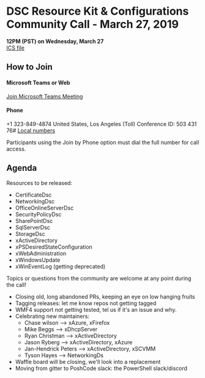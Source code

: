 
# DSC Resource Kit & Configurations Community Call - March 27, 2019

**12PM (PST) on Wednesday, March 27**  
[ICS file](https://github.com/PowerShell/DscResources/CommunityCalls/DSC%20Resource%20Kit%20Community%20Call%20ICS.zip)

## How to Join

#### Microsoft Teams or Web

[Join Microsoft Teams Meeting](https://teams.microsoft.com/l/meetup-join/19%3ameeting_OTc2YThjZGQtNWE4Yi00NDQyLTk5NTktYWIwYjdhMGZjNDRl%40thread.v2/0?context=%7b%22Tid%22%3a%2272f988bf-86f1-41af-91ab-2d7cd011db47%22%2c%22Oid%22%3a%222fd83437-7fe6-4ee4-a109-828a19cb7bff%22%7d)


#### Phone
+1 323-849-4874 United States, Los Angeles (Toll) 
Conference ID: 503 431 76# 
[Local numbers](https://dialin.teams.microsoft.com/8551f4c1-bea3-441a-8738-69aa517a91c5?id=50343176) 

Participants using the Join by Phone option must dial the full number for call access. 

## Agenda

Resources to be released:

- CertificateDsc
- NetworkingDsc
- OfficeOnlineServerDsc
- SecurityPolicyDsc
- SharePointDsc
- SqlServerDsc
- StorageDsc
- xActiveDirectory
- xPSDesiredStateConfiguration
- xWebAdministration
- xWindowsUpdate
- xWinEventLog (getting deprecated)

Topics or questions from the community are welcome at any point during the call!

- Closing old, long abandoned PRs, keeping an eye on low hanging fruits
- Tagging releases: let me know repos not getting tagged
- WMF4 support not  getting tested, tel us if it's an issue and why.
- Celebrating new maintainers:
    - Chase wilson   --> xAzure, xFirefox
    - Mike Beggs     --> xDhcpServer
    - Ryan Christman --> xActiveDirectory
    - Jason Ryberg   --> xActiveDirectory, xAzure
    - Jan-Hendrick Peters --> xActiveDirectory, xSCVMM
    - Tyson Hayes --> NetworkingDs
- Waffle board will be closing, we'll look into a replacement
- Moving from gitter to PoshCode slack: the PowerShell slack/discord
